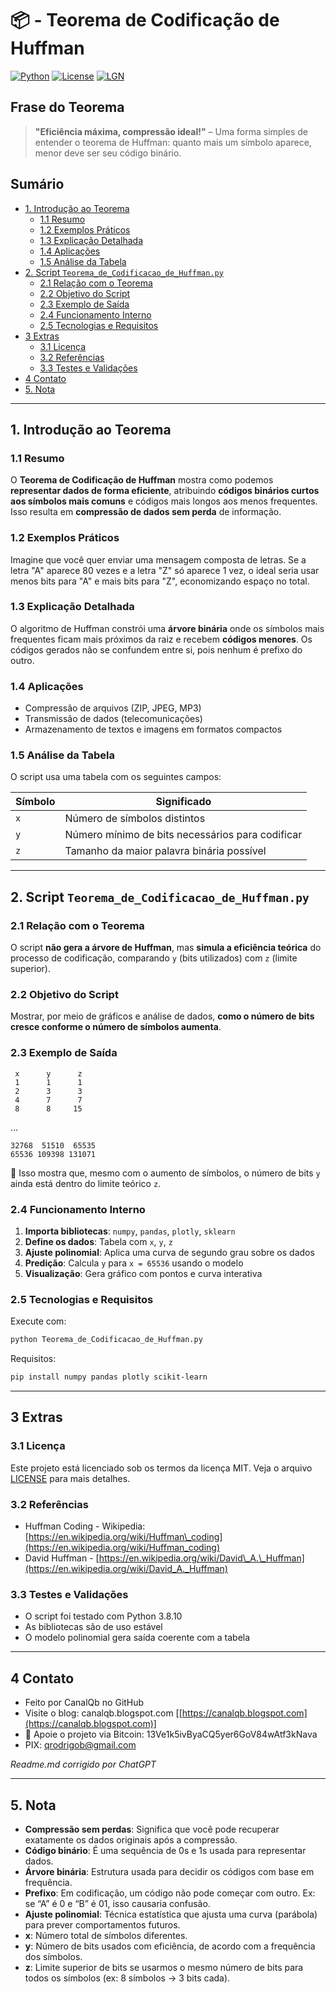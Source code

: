# 📦 - Teorema de Codificação de Huffman
[![Python](https://img.shields.io/badge/Python-3.8.10-blue.svg)](https://www.python.org/)
[![License](https://img.shields.io/badge/license-MIT-green)](LICENSE)
[![LGN](https://img.shields.io/badge/Teorema-Codificação%20de%20Huffman-ff69b4.svg)](https://en.wikipedia.org/wiki/Huffman_coding)

## Frase do Teorema

> **"Eficiência máxima, compressão ideal!"** – Uma forma simples de entender o teorema de Huffman: quanto mais um símbolo aparece, menor deve ser seu código binário.

## Sumário

* [1. Introdução ao Teorema](#1-introdução-ao-teorema)
  * [1.1 Resumo](#11-resumo)
  * [1.2 Exemplos Práticos](#12-exemplos-práticos)
  * [1.3 Explicação Detalhada](#13-explicação-detalhada)
  * [1.4 Aplicações](#14-aplicações)
  * [1.5 Análise da Tabela](#15-análise-da-tabela)
* [2. Script `Teorema_de_Codificacao_de_Huffman.py`](#2-script-teorema_de_codificacao_de_huffmanpy)
  * [2.1 Relação com o Teorema](#21-relação-com-o-teorema)
  * [2.2 Objetivo do Script](#22-objetivo-do-script)
  * [2.3 Exemplo de Saída](#23-exemplo-de-saída)
  * [2.4 Funcionamento Interno](#24-funcionamento-interno)
  * [2.5 Tecnologias e Requisitos](#25-tecnologias-e-requisitos)
* [3 Extras](#3-extras)
  * [3.1 Licença](#31-licença)
  * [3.2 Referências](#32-referencias)
  * [3.3 Testes e Validações](#33-testes-e-validações)
* [4 Contato](#4-contato)
* [5. Nota](#5-nota)

---

## 1. Introdução ao Teorema

### 1.1 Resumo

O **Teorema de Codificação de Huffman** mostra como podemos **representar dados de forma eficiente**, atribuindo **códigos binários curtos aos símbolos mais comuns** e códigos mais longos aos menos frequentes. Isso resulta em **compressão de dados sem perda** de informação.

### 1.2 Exemplos Práticos

Imagine que você quer enviar uma mensagem composta de letras. Se a letra "A" aparece 80 vezes e a letra "Z" só aparece 1 vez, o ideal seria usar menos bits para "A" e mais bits para "Z", economizando espaço no total.

### 1.3 Explicação Detalhada

O algoritmo de Huffman constrói uma **árvore binária** onde os símbolos mais frequentes ficam mais próximos da raiz e recebem **códigos menores**. Os códigos gerados não se confundem entre si, pois nenhum é prefixo do outro.

### 1.4 Aplicações

- Compressão de arquivos (ZIP, JPEG, MP3)
- Transmissão de dados (telecomunicações)
- Armazenamento de textos e imagens em formatos compactos

### 1.5 Análise da Tabela

O script usa uma tabela com os seguintes campos:

| Símbolo | Significado                                      |
| ------- | ------------------------------------------------ |
| `x`     | Número de símbolos distintos                     |
| `y`     | Número mínimo de bits necessários para codificar |
| `z`     | Tamanho da maior palavra binária possível        |

---

## 2. Script `Teorema_de_Codificacao_de_Huffman.py`

### 2.1 Relação com o Teorema

O script **não gera a árvore de Huffman**, mas **simula a eficiência teórica** do processo de codificação, comparando `y` (bits utilizados) com `z` (limite superior).

### 2.2 Objetivo do Script

Mostrar, por meio de gráficos e análise de dados, **como o número de bits cresce conforme o número de símbolos aumenta**.

### 2.3 Exemplo de Saída

```
 x      y      z
 1      1      1
 2      3      3
 4      7      7
 8      8     15
```
...
```
32768  51510  65535
65536 109398 131071

```

📝 Isso mostra que, mesmo com o aumento de símbolos, o número de bits `y` ainda está dentro do limite teórico `z`.

### 2.4 Funcionamento Interno

1. **Importa bibliotecas**: `numpy`, `pandas`, `plotly`, `sklearn`
2. **Define os dados**: Tabela com `x`, `y`, `z`
3. **Ajuste polinomial**: Aplica uma curva de segundo grau sobre os dados
4. **Predição**: Calcula `y` para `x = 65536` usando o modelo
5. **Visualização**: Gera gráfico com pontos e curva interativa

### 2.5 Tecnologias e Requisitos

Execute com:

```bash
python Teorema_de_Codificacao_de_Huffman.py
````

Requisitos:

```bash
pip install numpy pandas plotly scikit-learn
```

---

## 3 Extras

### 3.1 Licença

Este projeto está licenciado sob os termos da licença MIT. Veja o arquivo [LICENSE](LICENSE) para mais detalhes.

### 3.2 Referências

* Huffman Coding - Wikipedia: [https://en.wikipedia.org/wiki/Huffman\_coding](https://en.wikipedia.org/wiki/Huffman_coding)
* David Huffman - [https://en.wikipedia.org/wiki/David\_A.\_Huffman](https://en.wikipedia.org/wiki/David_A._Huffman)

### 3.3 Testes e Validações

* O script foi testado com Python 3.8.10
* As bibliotecas são de uso estável
* O modelo polinomial gera saída coerente com a tabela

---

## 4 Contato

* Feito por CanalQb no GitHub
* Visite o blog: canalqb.blogspot.com \[[https://canalqb.blogspot.com](https://canalqb.blogspot.com)]
* 💸 Apoie o projeto via Bitcoin: 13Ve1k5ivByaCQ5yer6GoV84wAtf3kNava
* PIX: [qrodrigob@gmail.com](mailto:qrodrigob@gmail.com)

*Readme.md corrigido por ChatGPT*

---

## 5. Nota

* **Compressão sem perdas**: Significa que você pode recuperar exatamente os dados originais após a compressão.
* **Código binário**: É uma sequência de 0s e 1s usada para representar dados.
* **Árvore binária**: Estrutura usada para decidir os códigos com base em frequência.
* **Prefixo**: Em codificação, um código não pode começar com outro. Ex: se “A” é 0 e “B” é 01, isso causaria confusão.
* **Ajuste polinomial**: Técnica estatística que ajusta uma curva (parábola) para prever comportamentos futuros.
* **x**: Número total de símbolos diferentes.
* **y**: Número de bits usados com eficiência, de acordo com a frequência dos símbolos.
* **z**: Limite superior de bits se usarmos o mesmo número de bits para todos os símbolos (ex: 8 símbolos → 3 bits cada).
